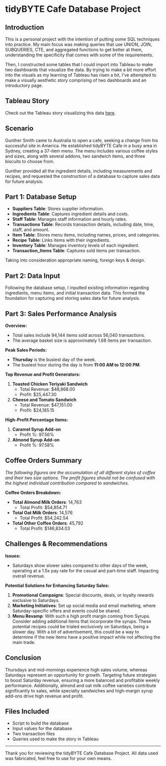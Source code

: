 # tidyBYTE Cafe Database Project

## Introduction

This is a personal project with the intention of putting some SQL techniques into practice. My main focus was making queries that use UNION, JOIN, SUBQUERIES, CTE, and aggregated functions to get better at them, understanding the specificity that comes with some of the requirements.

Then, I constructed some tables that I could import into Tableau to make two dashboards that visualize the data. By trying to make a bit more effort into the visuals as my learning of Tableau has risen a bit, I've attempted to make a visually aesthetic story comprising of two dashboards and an introductory page.

## Tableau Story

Check out the Tableau story visualizing this data [here](https://public.tableau.com/shared/Y6CTTWYMC?:display_count=n&:origin=viz_share_link).

## Scenario

Gunther Smith came to Australia to open a cafe, seeking a change from his successful site in America. He established tidyBYTE Cafe in a busy area in Sydney, creating a 37-item menu. The menu includes various coffee styles and sizes, along with several addons, two sandwich items, and three biscuits to choose from.

Gunther provided all the ingredient details, including measurements and recipes, and requested the construction of a database to capture sales data for future analysis.

## Part 1: Database Setup

- **Suppliers Table**: Stores supplier information.
- **Ingredients Table**: Captures ingredient details and costs.
- **Staff Table**: Manages staff information and hourly rates.
- **Transactions Table**: Records transaction details, including date, time, staff, and amount.
- **Item Table**: Stores menu items, including names, prices, and categories.
- **Recipe Table**: Links items with their ingredients.
- **Inventory Table**: Manages inventory levels of each ingredient.
- **Transaction_Items Table**: Captures sold items per transaction.

Taking into consideration appropriate naming, foreign keys & design.

## Part 2: Data Input

Following the database setup, I inputted existing information regarding ingredients, menu items, and initial transaction data. This formed the foundation for capturing and storing sales data for future analysis.

## Part 3: Sales Performance Analysis

**Overview:**
- Total sales include 94,144 items sold across 56,040 transactions.
- The average basket size is approximately 1.68 items per transaction.

**Peak Sales Periods:**
- **Thursday** is the busiest day of the week.
- The busiest hour during the day is from **11:00 AM to 12:00 PM**.

**Top Revenue and Profit Generators:**
1. **Toasted Chicken Teriyaki Sandwich**
   - Total Revenue: $48,868.00
   - Profit: $25,447.30
2. **Cheese and Tomato Sandwich**
   - Total Revenue: $47,151.00
   - Profit: $24,185.15

**High-Profit Percentage Items:**
1. **Caramel Syrup Add-on**
   - Profit %: 97.56%
2. **Almond Syrup Add-on**
   - Profit %: 97.58%

## Coffee Orders Summary

*The following figures are the accumulation of all different styles of coffee and their two size options. The profit figures should not be confused with the highest individual contribution compared to sandwiches.*

**Coffee Orders Breakdown:**
- **Total Almond Milk Orders**: 14,763
   - Total Profit: $54,854.71
- **Total Oat Milk Orders**: 14,576
   - Total Profit: $54,242.54
- **Total Other Coffee Orders**: 45,792
   - Total Profit: $146,834.03

## Challenges & Recommendations

**Issues:**
- Saturdays show slower sales compared to other days of the week, operating at a 1.5x pay rate for the casual and part-time staff. Impacting overall revenue.

**Potential Solutions for Enhancing Saturday Sales:**
1. **Promotional Campaigns**: Special discounts, deals, or loyalty rewards exclusive to Saturdays.
2. **Marketing Initiatives**: Set up social media and email marketing, where Saturday-specific offers and events could be shared.
3. **Menu Revamp**: With such a high profit margin coming from Syrups. Consider adding additional items that incorporate the syrups. These potential recipes could be trialed exclusively on Saturdays, being a slower day. With a bit of advertisement, this could be a way to determine if the new items have a positive impact while not affecting the main trade.

## Conclusion

Thursdays and mid-mornings experience high sales volume, whereas Saturdays represent an opportunity for growth. Targeting future strategies to boost Saturday revenue, ensuring a more balanced and profitable weekly performance. Additionally, almond and oat milk coffee varieties contribute significantly to sales, while specialty sandwiches and high-margin syrup add-ons drive high revenue and profit.


## Files Included

- Script to build the database
- Input values for the database
- Two transaction files
- Queries used to make the story in Tableau

---

Thank you for reviewing the tidyBYTE Cafe Database Project. All data used was fabricated, feel free to use for your own means.
